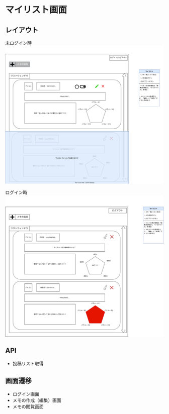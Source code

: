 # マイリスト画面
## レイアウト
未ログイン時
![](./images/mylist-guest.png)

ログイン時
![](./images/mylist.png)

## API
* 投稿リスト取得

## 画面遷移
* ログイン画面
* メモの作成（編集）画面
* メモの閲覧画面